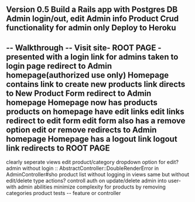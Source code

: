 Version 0.5
  Build a Rails app with Postgres DB
  Admin login/out, edit Admin info
  Product Crud functionality for admin only
  Deploy to Heroku
  -----------
  -- Walkthrough --
  Visit site- ROOT PAGE - presented with a login link for admins
  taken to login page
  redirect to Admin homepage(authorized use only)
  Homepage contains link to create new products
  link directs to New Product Form
  redirect to Admin homepage
  Homepage now has products
  products on homepage have edit links
  edit links redirect to edit form
  edit form also has a remove option
  edit or remove redirects to Admin homepage
  Homepage has a logout link
  logout link redirects to ROOT PAGE
---
clearly seperate views edit product/category
dropdown option for edit?
admin without login :: AbstractController::DoubleRenderError in AdminController#sho
product list without logging in
views same but without edit/delete type actions?
controll auth on update/delete
admin into user- with admin abilities
minimize complexity for products by removing categories
product tests -- feature or controller
